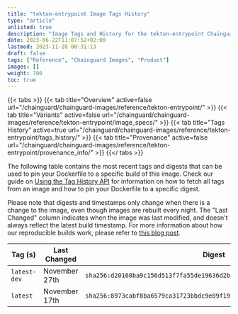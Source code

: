 ```yaml
---
title: "tekton-entrypoint Image Tags History"
type: "article"
unlisted: true
description: "Image Tags and History for the tekton-entrypoint Chainguard Image"
date: 2023-06-22T11:07:52+02:00
lastmod: 2023-11-28 00:31:13
draft: false
tags: ["Reference", "Chainguard Images", "Product"]
images: []
weight: 700
toc: true
---
```


{{< tabs >}}
{{< tab title="Overview" active=false url="/chainguard/chainguard-images/reference/tekton-entrypoint/" >}}
{{< tab title="Variants" active=false url="/chainguard/chainguard-images/reference/tekton-entrypoint/image_specs/" >}}
{{< tab title="Tags History" active=true url="/chainguard/chainguard-images/reference/tekton-entrypoint/tags_history/" >}}
{{< tab title="Provenance" active=false url="/chainguard/chainguard-images/reference/tekton-entrypoint/provenance_info/" >}}
{{</ tabs >}}

The following table contains the most recent tags and digests that can be used to pin your Dockerfile to a specific build of this image. Check our guide on [Using the Tag History API](/chainguard/chainguard-images/using-the-tag-history-api/) for information on how to fetch all tags from an image and how to pin your Dockerfile to a specific digest.

Please note that digests and timestamps only change when there is a change to the image, even though images are rebuilt every night. The "Last Changed" column indicates when the image was last modified, and doesn't always reflect the latest build timestamp. For more information about how our reproducible builds work, please refer to [this blog post](https://www.chainguard.dev/unchained/reproducing-chainguards-reproducible-image-builds).

| Tag (s)       | Last Changed  | Digest                                                                    |
|---------------|---------------|---------------------------------------------------------------------------|
|  `latest-dev` | November 27th | `sha256:d20160ba9c156d513f7fa55de19636d2ba97eda6f38602ec71b31d5b4e67b473` |
|  `latest`     | November 17th | `sha256:8973cabf8ba6579ca31723bbdc9e09f1961bf79fcb729f8e56b47556540833b3` |

